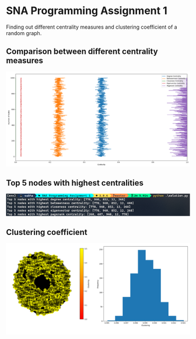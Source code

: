 # SNA Programming Assignment 1

Finding out different centrality measures and clustering coefficient of a random graph.

## Comparison between different centrality measures

![centrality_measure_comparison](./centrality_measure_comparison.png)

## Top 5 nodes with highest centralities

![top_5_nodes_centrality_measures](./top_5_nodes_centrality_measures.png)

## Clustering coefficient

![clustering_coefficient_graph](./clustering_coefficient_graph.png)

